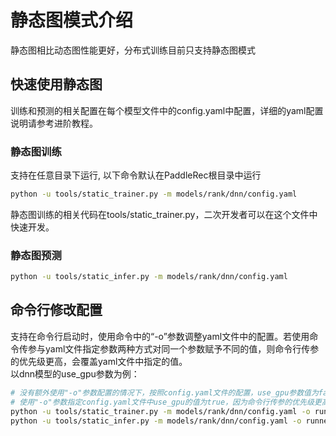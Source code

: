 # 静态图模式介绍

静态图相比动态图性能更好，分布式训练目前只支持静态图模式

## 快速使用静态图

训练和预测的相关配置在每个模型文件中的config.yaml中配置，详细的yaml配置说明请参考进阶教程。

### 静态图训练

支持在任意目录下运行, 以下命令默认在PaddleRec根目录中运行

```bash
python -u tools/static_trainer.py -m models/rank/dnn/config.yaml
```
静态图训练的相关代码在tools/static_trainer.py，二次开发者可以在这个文件中快速开发。

### 静态图预测

```bash
python -u tools/static_infer.py -m models/rank/dnn/config.yaml
```

## 命令行修改配置

支持在命令行启动时，使用命令中的“-o”参数调整yaml文件中的配置。若使用命令传参与yaml文件指定参数两种方式对同一个参数赋予不同的值，则命令行传参的优先级更高，会覆盖yaml文件中指定的值。  
以dnn模型的use_gpu参数为例：
```bash
# 没有额外使用"-o"参数配置的情况下，按照config.yaml文件的配置，use_gpu参数值为false，将使用cpu运行。
# 使用"-o"参数指定config.yaml文件中use_gpu的值为true，因为命令行传参的优先级更高，将使用gpu运行
python -u tools/static_trainer.py -m models/rank/dnn/config.yaml -o runner.use_gpu=true
python -u tools/static_infer.py -m models/rank/dnn/config.yaml -o runner.use_gpu=true
```

